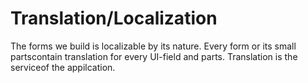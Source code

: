 # Translation\/Localization

The forms we build is localizable by its nature. Every form or its small partscontain translation for every UI-field and parts. Translation is the serviceof the appilcation.
